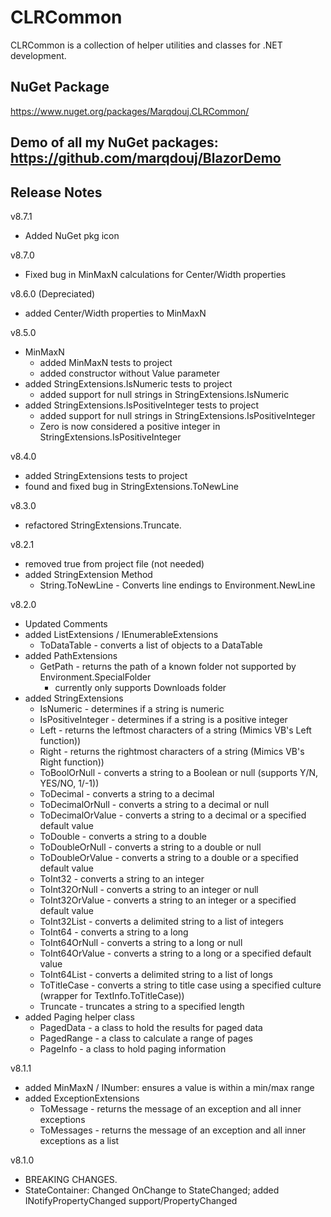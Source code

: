 # CLRCommon

CLRCommon is a collection of helper utilities and classes for .NET development.

## NuGet Package

https://www.nuget.org/packages/Marqdouj.CLRCommon/

## Demo of all my NuGet packages: https://github.com/marqdouj/BlazorDemo

## Release Notes
v8.7.1
- Added NuGet pkg icon

v8.7.0
- Fixed bug in MinMaxN calculations for Center/Width properties

v8.6.0 (Depreciated)
- added Center/Width properties to MinMaxN

v8.5.0
 - MinMaxN
	- added MinMaxN tests to project
	- added constructor without Value parameter
 - added StringExtensions.IsNumeric tests to project
	- added support for null strings in StringExtensions.IsNumeric
 - added StringExtensions.IsPositiveInteger tests to project
	- added support for null strings in StringExtensions.IsPositiveInteger
	- Zero is now considered a positive integer in StringExtensions.IsPositiveInteger

v8.4.0
 - added StringExtensions tests to project
 - found and fixed bug in StringExtensions.ToNewLine

v8.3.0
 - refactored StringExtensions.Truncate.

v8.2.1
 - removed <AllowUnsafeBlocks>true</AllowUnsafeBlocks> from project file (not needed)
 - added StringExtension Method
	- String.ToNewLine - Converts line endings to Environment.NewLine

v8.2.0
 - Updated Comments
 - added ListExtensions / IEnumerableExtensions
	- ToDataTable - converts a list of objects to a DataTable
 - added PathExtensions
	- GetPath - returns the path of a known folder not supported by Environment.SpecialFolder
	  - currently only supports Downloads folder
 - added StringExtensions
	- IsNumeric - determines if a string is numeric
	- IsPositiveInteger - determines if a string is a positive integer
	- Left - returns the leftmost characters of a string (Mimics VB's Left function))
	- Right - returns the rightmost characters of a string (Mimics VB's Right function))
	- ToBoolOrNull - converts a string to a Boolean or null (supports Y/N, YES/NO, 1/-1))
	- ToDecimal - converts a string to a decimal
	- ToDecimalOrNull - converts a string to a decimal or null
	- ToDecimalOrValue - converts a string to a decimal or a specified default value
	- ToDouble - converts a string to a double
	- ToDoubleOrNull - converts a string to a double or null
	- ToDoubleOrValue - converts a string to a double or a specified default value
	- ToInt32 - converts a string to an integer
	- ToInt32OrNull - converts a string to an integer or null
	- ToInt32OrValue - converts a string to an integer or a specified default value
	- ToInt32List - converts a delimited string to a list of integers
	- ToInt64 - converts a string to a long
	- ToInt64OrNull - converts a string to a long or null
	- ToInt64OrValue - converts a string to a long or a specified default value
	- ToInt64List - converts a delimited string to a list of longs
	- ToTitleCase - converts a string to title case using a specified culture (wrapper for TextInfo.ToTitleCase))
	- Truncate - truncates a string to a specified length
 - added Paging helper class
	- PagedData<T> - a class to hold the results for paged data
	- PagedRange - a class to calculate a range of pages
	- PageInfo - a class to hold paging information
	
v8.1.1
 - added MinMaxN<T> / INumber<T>: ensures a value is within a min/max range
 - added ExceptionExtensions
	- ToMessage - returns the message of an exception and all inner exceptions
	- ToMessages - returns the message of an exception and all inner exceptions as a list

v8.1.0
 - BREAKING CHANGES.
 - StateContainer: Changed OnChange to StateChanged; added INotifyPropertyChanged support/PropertyChanged
